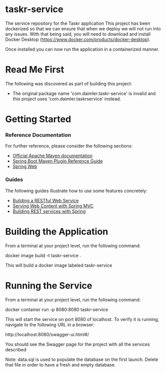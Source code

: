 # taskr-service
The service repository for the Taskr application
This project has been dockerized so that we can ensure that when we deploy we will not run into any issues.  With that being said, you will need to download and install Docker Desktop (https://www.docker.com/products/docker-desktop).

Once installed you can now run the application in a containerized manner.

# Read Me First
The following was discovered as part of building this project:

* The original package name 'com.daimler.taskr-service' is invalid and this project uses 'com.daimler.taskrservice' instead.

# Getting Started

### Reference Documentation
For further reference, please consider the following sections:

* [Official Apache Maven documentation](https://maven.apache.org/guides/index.html)
* [Spring Boot Maven Plugin Reference Guide](https://docs.spring.io/spring-boot/docs/2.2.6.RELEASE/maven-plugin/)
* [Spring Web](https://docs.spring.io/spring-boot/docs/2.2.6.RELEASE/reference/htmlsingle/#boot-features-developing-web-applications)

### Guides
The following guides illustrate how to use some features concretely:

* [Building a RESTful Web Service](https://spring.io/guides/gs/rest-service/)
* [Serving Web Content with Spring MVC](https://spring.io/guides/gs/serving-web-content/)
* [Building REST services with Spring](https://spring.io/guides/tutorials/bookmarks/)


# Building the Application
From a terminal at your project level, run the following command:

docker image build -t taskr-service .

This will build a docker image labeled taskr-service

# Running the Service
From a terminal at your project level, run the following command:

docker container run -p 8080:8080 taskr-service

This will start the service on port 8080 of localhost.  To verify it is running, navigate to the following URL in a browser:

http://localhost:8080/swagger-ui.html#/ 

You should see the Swagger page for the project with all the services described

Note: data.sql is used to populate the database on the first launch. Delete that file in order to have a fresh and empty database.